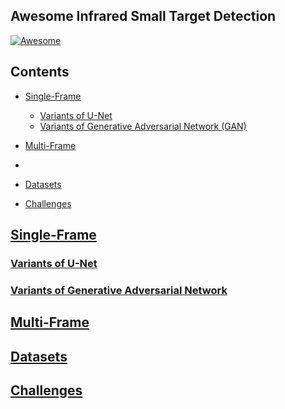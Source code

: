 ## Awesome Infrared Small Target Detection

[![Awesome](https://cdn.rawgit.com/sindresorhus/awesome/d7305f38d29fed78fa85652e3a63e154dd8e8829/media/badge.svg)](https://github.com/yongxianLiu/Awesome-IRSTD)

## Contents

- [Single-Frame](#Single-Frame)
	- [Variants of U-Net](#Variants-of-U-Net)
 	- [Variants of Generative Adversarial Network (GAN)](#Variants-of-Generative-Adversarial-Network)
- [Multi-Frame](#Multi-Frame)

- 
- [Datasets](#Datasets)
- [Challenges](#Challenges)


## [Single-Frame](#Contents)


### [Variants of U-Net](#Contents)


### [Variants of Generative Adversarial Network](#Contents)


## [Multi-Frame](#Contents)


## [Datasets](#Contents)





## [Challenges](#Contents)





